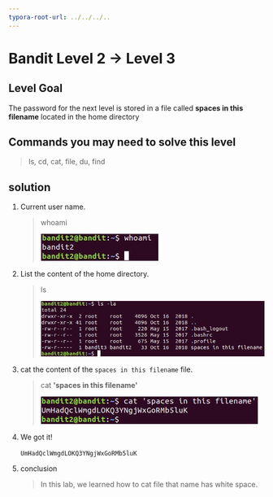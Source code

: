 ```yaml
---
typora-root-url: ../../../..
---
```


# Bandit Level 2 → Level 3

## Level Goal

The password for the next level is stored in a file called **spaces in this filename** located in the home directory

## Commands you may need to solve this level

> ls, cd, cat, file, du, find



## solution

1. Current user name.

   > whoami
   >
   > ![whoami](/img/a_vulnerable/a_otw/a_bandit/a_2_3/whoami_2_3.jpg)

2. List the content of the home directory.

   > ls
   >
   > ![ls](/img/a_vulnerable/a_otw/a_bandit/a_2_3/ls_2_3.jpg)

3. cat the content of the `spaces in this filename` file.

   > cat **'spaces in this filename'**
   >
   > ![cat](/img/a_vulnerable/a_otw/a_bandit/a_2_3/cat_2_3.jpg)

4. We got it!

   `UmHadQclWmgdLOKQ3YNgjWxGoRMb5luK`

5. conclusion

   > In this lab, we learned how to cat file that name has white space.

 